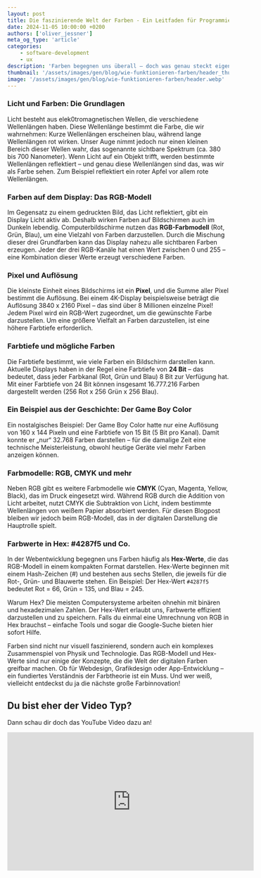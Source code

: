 ```yaml
---
layout: post
title: Die faszinierende Welt der Farben - Ein Leitfaden für Programmierer und Designer
date: 2024-11-05 10:00:00 +0200
authors: ['oliver_jessner']
meta_og_type: 'article'
categories:
    - software-development
    - ux
description: 'Farben begegnen uns überall – doch was genau steckt eigentlich dahinter? Dieser Blogpost beleuchtet die grundlegende Funktionsweise von Farben und geht dabei auf Themen wie Wellenlängen, das RGB-Farbmodell und die Geheimnisse hinter Hex-Werten ein.'
thumbnail: '/assets/images/gen/blog/wie-funktionieren-farben/header_thumbnail.webp'
image: '/assets/images/gen/blog/wie-funktionieren-farben/header.webp'
---
```


### Licht und Farben: Die Grundlagen

Licht besteht aus elek0tromagnetischen Wellen, die verschiedene Wellenlängen haben. Diese Wellenlänge bestimmt die Farbe, die wir wahrnehmen: Kurze Wellenlängen erscheinen blau, während lange Wellenlängen rot wirken. Unser Auge nimmt jedoch nur einen kleinen Bereich dieser Wellen wahr, das sogenannte sichtbare Spektrum (ca. 380 bis 700 Nanometer). Wenn Licht auf ein Objekt trifft, werden bestimmte Wellenlängen reflektiert – und genau diese Wellenlängen sind das, was wir als Farbe sehen. Zum Beispiel reflektiert ein roter Apfel vor allem rote Wellenlängen.

### Farben auf dem Display: Das RGB-Modell

Im Gegensatz zu einem gedruckten Bild, das Licht reflektiert, gibt ein Display Licht aktiv ab. Deshalb wirken Farben auf Bildschirmen auch im Dunkeln lebendig. Computerbildschirme nutzen das **RGB-Farbmodell** (Rot, Grün, Blau), um eine Vielzahl von Farben darzustellen. Durch die Mischung dieser drei Grundfarben kann das Display nahezu alle sichtbaren Farben erzeugen. Jeder der drei RGB-Kanäle hat einen Wert zwischen 0 und 255 – eine Kombination dieser Werte erzeugt verschiedene Farben.

### Pixel und Auflösung

Die kleinste Einheit eines Bildschirms ist ein **Pixel**, und die Summe aller Pixel bestimmt die Auflösung. Bei einem 4K-Display beispielsweise beträgt die Auflösung 3840 x 2160 Pixel – das sind über 8 Millionen einzelne Pixel! Jedem Pixel wird ein RGB-Wert zugeordnet, um die gewünschte Farbe darzustellen. Um eine größere Vielfalt an Farben darzustellen, ist eine höhere Farbtiefe erforderlich.

### Farbtiefe und mögliche Farben

Die Farbtiefe bestimmt, wie viele Farben ein Bildschirm darstellen kann. Aktuelle Displays haben in der Regel eine Farbtiefe von **24 Bit** – das bedeutet, dass jeder Farbkanal (Rot, Grün und Blau) 8 Bit zur Verfügung hat. Mit einer Farbtiefe von 24 Bit können insgesamt 16.777.216 Farben dargestellt werden (256 Rot x 256 Grün x 256 Blau).

### Ein Beispiel aus der Geschichte: Der Game Boy Color

Ein nostalgisches Beispiel: Der Game Boy Color hatte nur eine Auflösung von 160 x 144 Pixeln und eine Farbtiefe von 15 Bit (5 Bit pro Kanal). Damit konnte er „nur“ 32.768 Farben darstellen – für die damalige Zeit eine technische Meisterleistung, obwohl heutige Geräte viel mehr Farben anzeigen können.

### Farbmodelle: RGB, CMYK und mehr

Neben RGB gibt es weitere Farbmodelle wie **CMYK** (Cyan, Magenta, Yellow, Black), das im Druck eingesetzt wird. Während RGB durch die Addition von Licht arbeitet, nutzt CMYK die Subtraktion von Licht, indem bestimmte Wellenlängen von weißem Papier absorbiert werden. Für diesen Blogpost bleiben wir jedoch beim RGB-Modell, das in der digitalen Darstellung die Hauptrolle spielt.

### Farbwerte in Hex: #4287f5 und Co.

In der Webentwicklung begegnen uns Farben häufig als **Hex-Werte**, die das RGB-Modell in einem kompakten Format darstellen. Hex-Werte beginnen mit einem Hash-Zeichen (#) und bestehen aus sechs Stellen, die jeweils für die Rot-, Grün- und Blauwerte stehen. Ein Beispiel: Der Hex-Wert `#4287f5` bedeutet Rot = 66, Grün = 135, und Blau = 245.

Warum Hex? Die meisten Computersysteme arbeiten ohnehin mit binären und hexadezimalen Zahlen. Der Hex-Wert erlaubt uns, Farbwerte effizient darzustellen und zu speichern. Falls du einmal eine Umrechnung von RGB in Hex brauchst – einfache Tools und sogar die Google-Suche bieten hier sofort Hilfe.

Farben sind nicht nur visuell faszinierend, sondern auch ein komplexes Zusammenspiel von Physik und Technologie. Das RGB-Modell und Hex-Werte sind nur einige der Konzepte, die die Welt der digitalen Farben greifbar machen. Ob für Webdesign, Grafikdesign oder App-Entwicklung – ein fundiertes Verständnis der Farbtheorie ist ein Muss. Und wer weiß, vielleicht entdeckst du ja die nächste große Farbinnovation!

## Du bist eher der Video Typ?

Dann schau dir doch das YouTube Video dazu an!

<iframe width="560" height="315" src="https://www.youtube.com/embed/7ZfXQQtU1Eo?si=x4fLKG5hgQ_vCorC" title="YouTube video player" frameborder="0" allow="accelerometer; autoplay; clipboard-write; encrypted-media; gyroscope; picture-in-picture; web-share" referrerpolicy="strict-origin-when-cross-origin" allowfullscreen></iframe>
